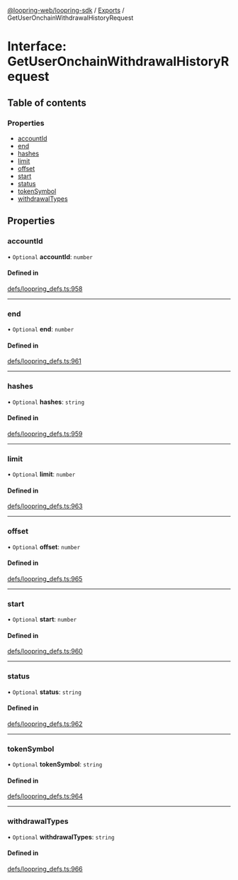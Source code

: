 [@loopring-web/loopring-sdk](../README.md) / [Exports](../modules.md) / GetUserOnchainWithdrawalHistoryRequest

# Interface: GetUserOnchainWithdrawalHistoryRequest

## Table of contents

### Properties

- [accountId](GetUserOnchainWithdrawalHistoryRequest.md#accountid)
- [end](GetUserOnchainWithdrawalHistoryRequest.md#end)
- [hashes](GetUserOnchainWithdrawalHistoryRequest.md#hashes)
- [limit](GetUserOnchainWithdrawalHistoryRequest.md#limit)
- [offset](GetUserOnchainWithdrawalHistoryRequest.md#offset)
- [start](GetUserOnchainWithdrawalHistoryRequest.md#start)
- [status](GetUserOnchainWithdrawalHistoryRequest.md#status)
- [tokenSymbol](GetUserOnchainWithdrawalHistoryRequest.md#tokensymbol)
- [withdrawalTypes](GetUserOnchainWithdrawalHistoryRequest.md#withdrawaltypes)

## Properties

### accountId

• `Optional` **accountId**: `number`

#### Defined in

[defs/loopring_defs.ts:958](https://github.com/Loopring/loopring_sdk/blob/d5fca11/src/defs/loopring_defs.ts#L958)

___

### end

• `Optional` **end**: `number`

#### Defined in

[defs/loopring_defs.ts:961](https://github.com/Loopring/loopring_sdk/blob/d5fca11/src/defs/loopring_defs.ts#L961)

___

### hashes

• `Optional` **hashes**: `string`

#### Defined in

[defs/loopring_defs.ts:959](https://github.com/Loopring/loopring_sdk/blob/d5fca11/src/defs/loopring_defs.ts#L959)

___

### limit

• `Optional` **limit**: `number`

#### Defined in

[defs/loopring_defs.ts:963](https://github.com/Loopring/loopring_sdk/blob/d5fca11/src/defs/loopring_defs.ts#L963)

___

### offset

• `Optional` **offset**: `number`

#### Defined in

[defs/loopring_defs.ts:965](https://github.com/Loopring/loopring_sdk/blob/d5fca11/src/defs/loopring_defs.ts#L965)

___

### start

• `Optional` **start**: `number`

#### Defined in

[defs/loopring_defs.ts:960](https://github.com/Loopring/loopring_sdk/blob/d5fca11/src/defs/loopring_defs.ts#L960)

___

### status

• `Optional` **status**: `string`

#### Defined in

[defs/loopring_defs.ts:962](https://github.com/Loopring/loopring_sdk/blob/d5fca11/src/defs/loopring_defs.ts#L962)

___

### tokenSymbol

• `Optional` **tokenSymbol**: `string`

#### Defined in

[defs/loopring_defs.ts:964](https://github.com/Loopring/loopring_sdk/blob/d5fca11/src/defs/loopring_defs.ts#L964)

___

### withdrawalTypes

• `Optional` **withdrawalTypes**: `string`

#### Defined in

[defs/loopring_defs.ts:966](https://github.com/Loopring/loopring_sdk/blob/d5fca11/src/defs/loopring_defs.ts#L966)
